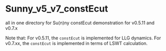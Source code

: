 # Sunny_v5_v7_constEcut
all in one directory for Su(n)ny constEcut demonstration for v0.5.11 and v0.7.x

Note that: 
For v0.5.11, the `constEcut` is implemented for LLG dynamics.
For v0.7.xx, the `constEcut` is implemented in terms of LSWT calculation.